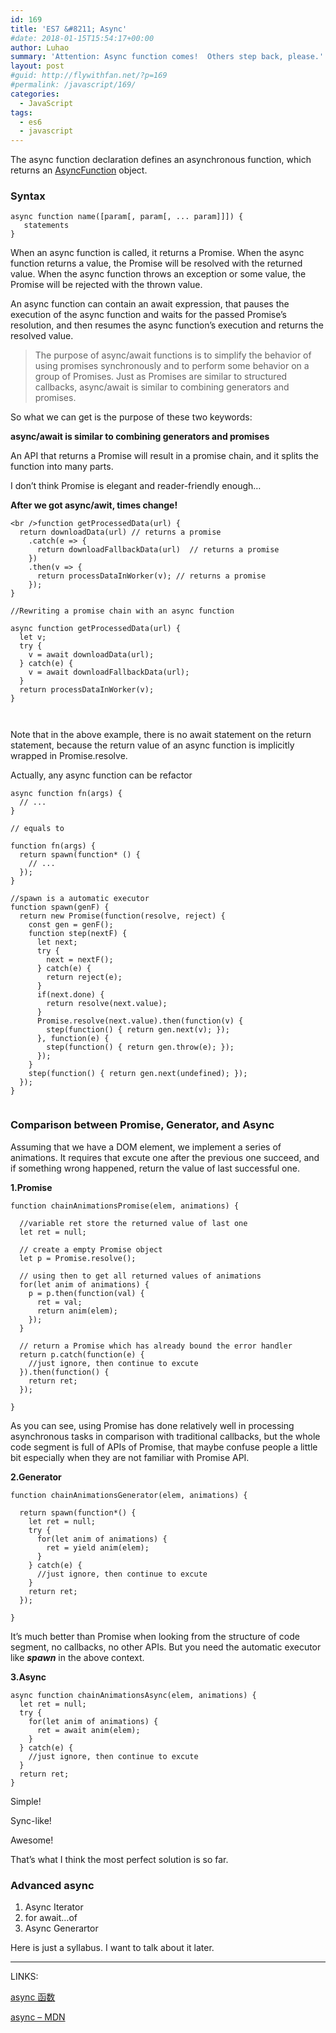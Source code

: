 ```yaml
---
id: 169
title: 'ES7 &#8211; Async'
#date: 2018-01-15T15:54:17+00:00
author: Luhao
summary: 'Attention: Async function comes!  Others step back, please.'
layout: post
#guid: http://flywithfan.net/?p=169
#permalink: /javascript/169/
categories:
  - JavaScript
tags:
  - es6
  - javascript
---
```

The async function declaration defines an asynchronous function, which returns an [AsyncFunction](https://developer.mozilla.org/en-US/docs/Web/JavaScript/Reference/Global_Objects/AsyncFunction) object.

### Syntax

<pre class="line-numbers prism-highlight" data-start="1"><code class="language-javascript">async function name([param[, param[, ... param]]]) {
   statements
}
</code></pre>

When an async function is called, it returns a Promise. When the async function returns a value, the Promise will be resolved with the returned value. When the async function throws an exception or some value, the Promise will be rejected with the thrown value.

An async function can contain an await expression, that pauses the execution of the async function and waits for the passed Promise&#8217;s resolution, and then resumes the async function&#8217;s execution and returns the resolved value.

> The purpose of async/await functions is to simplify the behavior of using promises synchronously and to perform some behavior on a group of Promises. Just as Promises are similar to structured callbacks, async/await is similar to combining generators and promises. 

So what we can get is the purpose of these two keywords:
  
**async/await is similar to combining generators and promises**

An API that returns a Promise will result in a promise chain, and it splits the function into many parts.
  
I don&#8217;t think Promise is elegant and reader-friendly enough&#8230;

**After we got async/awit, times change!**

<pre class="line-numbers prism-highlight" data-start="1"><code class="language-javascript">&lt;br />function getProcessedData(url) {
  return downloadData(url) // returns a promise
    .catch(e =&gt; {
      return downloadFallbackData(url)  // returns a promise
    })
    .then(v =&gt; {
      return processDataInWorker(v); // returns a promise
    });
}

//Rewriting a promise chain with an async function

async function getProcessedData(url) {
  let v;
  try {
    v = await downloadData(url); 
  } catch(e) {
    v = await downloadFallbackData(url);
  }
  return processDataInWorker(v);
}


</code></pre>

Note that in the above example, there is no await statement on the return statement, because the return value of an async function is implicitly wrapped in Promise.resolve.

Actually, any async function can be refactor

<pre class="line-numbers prism-highlight" data-start="1"><code class="language-javascript">async function fn(args) {
  // ...
}

// equals to 

function fn(args) {
  return spawn(function* () {
    // ...
  });
}

//spawn is a automatic executor
function spawn(genF) {
  return new Promise(function(resolve, reject) {
    const gen = genF();
    function step(nextF) {
      let next;
      try {
        next = nextF();
      } catch(e) {
        return reject(e);
      }
      if(next.done) {
        return resolve(next.value);
      }
      Promise.resolve(next.value).then(function(v) {
        step(function() { return gen.next(v); });
      }, function(e) {
        step(function() { return gen.throw(e); });
      });
    }
    step(function() { return gen.next(undefined); });
  });
}

</code></pre>

### Comparison between Promise, Generator, and Async

Assuming that we have a DOM element, we implement a series of animations. It requires that excute one after the previous one succeed, and if something wrong happened, return the value of last successful one.

**1.Promise**

<pre class="line-numbers prism-highlight" data-start="1"><code class="language-javascript">function chainAnimationsPromise(elem, animations) {

  //variable ret store the returned value of last one
  let ret = null;

  // create a empty Promise object
  let p = Promise.resolve();

  // using then to get all returned values of animations 
  for(let anim of animations) {
    p = p.then(function(val) {
      ret = val;
      return anim(elem);
    });
  }

  // return a Promise which has already bound the error handler
  return p.catch(function(e) {
    //just ignore, then continue to excute
  }).then(function() {
    return ret;
  });

}
</code></pre>

As you can see, using Promise has done relatively well in processing asynchronous tasks in comparison with traditional callbacks, but the whole code segment is full of APIs of Promise, that maybe confuse people a little bit especially when they are not familiar with Promise API.

**2.Generator**

<pre class="line-numbers prism-highlight" data-start="1"><code class="language-javascript">function chainAnimationsGenerator(elem, animations) {

  return spawn(function*() {
    let ret = null;
    try {
      for(let anim of animations) {
        ret = yield anim(elem);
      }
    } catch(e) {
      //just ignore, then continue to excute
    }
    return ret;
  });

}
</code></pre>

It&#8217;s much better than Promise when looking from the structure of code segment, no callbacks, no other APIs. But you need the automatic executor like **_spawn_** in the above context.

**3.Async**

<pre class="line-numbers prism-highlight" data-start="1"><code class="language-javascript">async function chainAnimationsAsync(elem, animations) {
  let ret = null;
  try {
    for(let anim of animations) {
      ret = await anim(elem);
    }
  } catch(e) {
    //just ignore, then continue to excute
  }
  return ret;
}
</code></pre>

Simple!
  
Sync-like!
  
Awesome!

That&#8217;s what I think the most perfect solution is so far.

### Advanced async

  1. Async Iterator
  2. for await&#8230;of
  3. Async Generartor

Here is just a syllabus. I want to talk about it later.

* * *

LINKS:
  
[async 函数](http://es6.ruanyifeng.com/#docs/async)
  
[async &#8211; MDN](https://developer.mozilla.org/en-US/docs/Web/JavaScript/Reference/Statements/async_function)